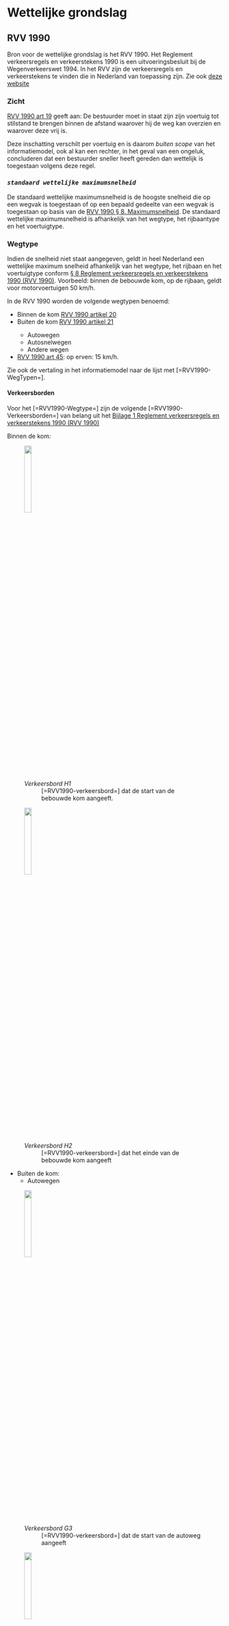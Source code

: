 # Wettelijke grondslag


## RVV 1990
Bron voor de wettelijke grondslag is het RVV 1990. Het Reglement verkeersregels en verkeerstekens 1990 is een uitvoeringsbesluit bij de Wegenverkeerswet 1994. In het RVV zijn de verkeersregels en verkeerstekens te vinden die in Nederland van toepassing zijn. Zie ook <a href="https://wetten.overheid.nl/jci1.3:c:BWBR0004825&z=2021-07-01&g=2021-07-01">deze website</a>


### Zicht
[RVV 1990 art 19](https://wetten.overheid.nl/jci1.3:c:BWBR0004825&hoofdstuk=II&paragraaf=8&artikel=19&z=2021-07-01&g=2021-07-01) geeft aan: De bestuurder moet in staat zijn zijn voertuig tot stilstand te brengen binnen de afstand waarover hij de weg kan overzien en waarover deze vrij is.

Deze inschatting verschilt per voertuig en is daarom *buiten scope* van het informatiemodel, ook al kan een rechter, in het geval van een ongeluk, concluderen dat een bestuurder sneller heeft gereden dan wettelijk is toegestaan volgens deze regel.


### <dfn>`standaard wettelijke maximumsnelheid`
De standaard wettelijke maximumsnelheid is de hoogste snelheid die op een wegvak is toegestaan of op een bepaald gedeelte van een wegvak is toegestaan op basis van de [RVV 1990 § 8. Maximumsnelheid](https://wetten.overheid.nl/jci1.3:c:BWBR0004825&hoofdstuk=II&paragraaf=8&z=2021-07-01&g=2021-07-01). De standaard wettelijke maximumsnelheid is afhankelijk van het wegtype, het rijbaantype en het voertuigtype. 


### Wegtype

Indien de snelheid niet staat aangegeven, geldt in heel Nederland een wettelijke maximum snelheid afhankelijk van het wegtype, het rijbaan en het voertuigtype conform [§ 8 Reglement verkeersregels en verkeerstekens 1990 (RVV 1990)](https://wetten.overheid.nl/jci1.3:c:BWBR0004825&hoofdstuk=II&paragraaf=8&z=2021-07-01&g=2021-07-01). Voorbeeld: binnen de bebouwde kom, op de rijbaan, geldt voor motorvoertuigen 50 km/h. 


In de RVV 1990 worden de volgende wegtypen benoemd:<ul>
<li>Binnen de kom <a href="https://wetten.overheid.nl/jci1.3:c:BWBR0004825&hoofdstuk=II&paragraaf=8&artikel=20&z=2021-07-01&g=2021-07-01">RVV 1990 artikel 20</a></li>
<li> Buiten de kom <a href="https://wetten.overheid.nl/jci1.3:c:BWBR0004825&hoofdstuk=II&paragraaf=8&artikel=21&z=2021-07-01&g=2021-07-01">RVV 1990 artikel 21</a></li>
<ul><li>  Autowegen </li>
<li>Autosnelwegen </li>
<li>Andere wegen</li></ul>
<li><a href="https://wetten.overheid.nl/jci1.3:c:BWBR0004825&hoofdstuk=II&paragraaf=17&artikel=45&z=2021-07-01&g=2021-07-01">RVV 1990 art 45</a>:
op erven: 15 km/h.</li></ul>
</dd>

Zie ook de vertaling in het informatiemodel naar de lijst met [=RVV1990-WegTypen=].

#### Verkeersborden

Voor het [=RVV1990-Wegtype=] zijn de volgende [=RVV1990-Verkeersborden=] van belang uit het <a href="https://wetten.overheid.nl/jci1.3:c:BWBR0004825&bijlage=1&z=2021-07-01&g=2021-07-01">Bijlage 1 Reglement verkeersregels en verkeerstekens 1990 (RVV 1990)</a> 

Binnen de kom:

<figure><img src="./hoofdstukken/media/h1.PNG" WIDTH="20%">
<figcaption><dfn>Verkeersbord H1</dfn><dd>[=RVV1990-verkeersbord=] dat de start van de bebouwde kom aangeeft.</dd></caption>
</figure>
<figure><img src="./hoofdstukken/media/H2.PNG" WIDTH="20%">
<figcaption><dfn>Verkeersbord H2</dfn><dd>[=RVV1990-verkeersbord=] dat het einde van de bebouwde kom aangeeft</dd></caption>
</figure>

* Buiten de kom:
  * Autowegen 
<figure><img src="./hoofdstukken/media/G3.PNG" WIDTH="20%">
<figcaption><dfn>Verkeersbord G3</dfn><dd> [=RVV1990-verkeersbord=] dat de start van de autoweg aangeeft</dd></caption>
</figure>
<figure><img src="./hoofdstukken/media/G4.PNG" WIDTH="20%">
<figcaption><dfn>Verkeersbord G4</dfn><dd> [=RVV1990-verkeersbord=] dat het einde van de autoweg aangeeft</dd></caption>
</figure> 
  * Autosnelwegen:
<figure><img src="./hoofdstukken/media/G1.PNG" WIDTH="20%">
<figcaption><dfn>Verkeersbord G1</dfn><dd> [=RVV1990-verkeersbord=] dat de start van de autosnelweg aangeeft</dd></caption>
</figure>
<figure><img src="./hoofdstukken/media/G2.PNG" WIDTH="20%">
<figcaption><dfn>Verkeersbord G2</dfn><dd> [=RVV1990-verkeersbord=] dat het einde van de autosnelweg aangeeft</dd></caption>
</figure>
  * Andere wegen: voor de andere wegen buiten de kom is geen bord. Als men de kom uitrijdt, is een [=Verkeersbord H2=] aanwezig. Indien een andere anduiding van het wegtype ontbreekt, geldt dat men op "een andere weg buiten de bebouwde kom" rijdt. 
* Erf:
<figure><img src="./hoofdstukken/media/G5.PNG" WIDTH="20%">
<figcaption><dfn>Verkeersbord G5</dfn><dd> [=RVV1990-verkeersbord=] dat de start van het erf aangeeft</dd></caption>
</figure>
<figure><img src="./hoofdstukken/media/G6.PNG" WIDTH="20%">
<figcaption><dfn>Verkeersbord G6</dfn><dd> [=RVV1990-verkeersbord=] dat het einde van het erf aangeeft</dd></caption>
</figure> 


### Rijbaantype

Zie ook de vertaling in het informatiemodel naar de lijst met [=RVV1990-RijbaanTypen=].

Onderscheid tussen rijbanen geschikt voor verschillende soorten voertuigen zowel binnen als buiten de bebouwde kom volgens het <a href="https://wetten.overheid.nl/jci1.3:c:BWBR0004825&hoofdstuk=II&paragraaf=8&z=2021-07-01&g=2021-07-01">§ 8 Reglement verkeersregels en verkeerstekens 1990</a> waarin de volgende typen worden benoemd:
* het fiets/bromfietspad;
* de rijbaan; 
* het fietspad;
* het trottoir.


#### Verkeersborden

Voor het [=RVV1990-Rijbaantype=] zijn de volgende [=RVV1990-Verkeersborden=] van belang:

* het fiets/bromfietspad:
<figure><img src="./hoofdstukken/media/G12a.PNG" WIDTH="20%">
<figcaption><dfn>Verkeersbord G12a</dfn><dd> [=RVV1990-verkeersbord=] dat de start van het fiets/bromfietspad aangeeft.</dd></caption>
</figure>
<figure><img src="./hoofdstukken/media/G12b.PNG" WIDTH="20%">
<figcaption><dfn>Verkeersbord G12b</dfn><dd> [=RVV1990-verkeersbord=] dat het einde van het fiets/bromfietspad aangeeft.</dd></caption>
</figure>
* de rijbaan; deze wordt niet nader aangeduid met verkeersborden. 
* het fietspad
<figure><img src="./hoofdstukken/media/G11.PNG" WIDTH="20%">
<figcaption><dfn>Verkeersbord G11</dfn><dd> [=RVV1990-verkeersbord=] dat de start van het verplichte fietspad aangeeft.</dd></caption>
</figure>
<figure><img src="./hoofdstukken/media/G12.PNG" WIDTH="20%">
<figcaption><dfn>Verkeersbord G12</dfn><dd> [=RVV1990-verkeersbord=] dat het einde van het verplichte fietspad aangeeft.</dd></caption>
</figure>
<<figure><img src="./hoofdstukken/media/G13.PNG" WIDTH="20%">
<figcaption><dfn>Verkeersbord G13</dfn><dd> [=RVV1990-verkeersbord=] dat de start van het onverplichte fietspad aangeeft.</dd></caption>
</figure>
<figure><img src="./hoofdstukken/media/G14.PNG" WIDTH="20%">
<figcaption><dfn>Verkeersbord G14</dfn><dd> [=RVV1990-verkeersbord=] dat het einde van het onverplichte fietspad aangeeft.</dd></caption>
</figure>
<div class="issue" data-number="157"></div>
* het trottoir
<figure><img src="./hoofdstukken/media/G7.PNG" WIDTH="20%">
<figcaption><dfn>Verkeersbord G7</dfn><dd> [=RVV1990-verkeersbord=] dat de start van het voetpad aangeeft.</dd></caption>
</figure>
<figure><img src="./hoofdstukken/media/G8.PNG" WIDTH="20%">
<figcaption><dfn>Verkeersbord G8</dfn><dd> [=RVV1990-verkeersbord=] dat het einde van het voetpad aangeeft.</dd></caption>
</figure>


Zie ook de vertaling in het informatiemodel naar [=RVV1990-RijbaanType=]


### Weginrichting
In <a href="https://wetten.overheid.nl/jci1.3:c:BWBR0004825&hoofdstuk=II&paragraaf=8&artikel=22a&z=2021-07-01&g=2021-07-01">RVV 1990 Artikel 22a</a> worden extra voorwaarden genoemd bij het wegtype binnen de bebouwde kom, waarbij voor landbouw- en bosbouwtrekkers, motorrijtuigen met beperkte snelheid en mobiele machines, al dan niet met aanhangwagen, een andere snelheid geldt dan een "standaard 50 km/h weg in de bebouwde kom":<ul>
<li>Binnen de kom, die zijn voorzien van een vrijliggend fietspad of fiets/bromfietspad;</li>
<li>Binnen de kom, die gesloten zijn voor fietsers</li>
<li>Binnen de kom, waar een maximumsnelheid van 70 km per uur geldt (sic)</li></ul>

Zie ook de vertaling in het informatiemodel naar [=RVV1990-WeginrichtingsType=]

#### Verkeersborden
Voor de afwijkende weginrichting zijn de volgende [=RVV1990-Verkeersborden=] van belang:

* Binnen de kom, die zijn voorzien van een vrijliggend fietspad of fiets/bromfietspad; hiervoor is geen bord aanwezig, de weggebruiker herkent dat er een naastliggend fietspad aanwezig is. Zie hiervoor de rijbaantypes. 
* Binnen de kom, die gesloten zijn voor fietsers:
<figure><img src="./hoofdstukken/media/C14.PNG" WIDTH="20%">
<figcaption><dfn>Verkeersbord C14</dfn><dd> [=RVV1990-verkeersbord=] dat aangeeft dat een weg gesloten is voor fietsen en voor gehandicaptenvoertuigen zonder motor</caption>
</figure> 
<figure><img src="./hoofdstukken/media/C15.PNG" WIDTH="20%">
<figcaption><dfn>Verkeersbord C15</dfn><dd> [=RVV1990-verkeersbord=] dat aangeeft dat een weg gesloten is voor fietsen, bromfietsen en gehandicaptenvoertuigen</caption>
</figure>
* Binnen de kom, waar een maximumsnelheid van 70 km per uur geldt, op de voorbeeldborden uit de RVV 1990 staat een andere snelheid 
<figure><img src="./hoofdstukken/media/A1.png" WIDTH="20%">
<figcaption><dfn>Verkeersbord A1</dfn><dd> [=RVV1990-verkeersbord=] dat de [=wettelijke maximumsnelheid=] aangeeft </dd</caption>
</figure>
<figure><img src="./hoofdstukken/media/A2.png" WIDTH="20%">
<figcaption><dfn>Verkeersbord A2</dfn> [=RVV1990-verkeersbord=] dat het einde van de [=wettelijke maximumsnelheid=] aangeeft</caption>
</figure> 
<figure><img src="./hoofdstukken/media/F8.png" WIDTH="20%">
<figcaption><dfn>Verkeersbord F8</dfn> [=RVV1990-verkeersbord=] dat het einde van alle lokale ge- of verboden aangeeft</caption>
</figure> 
<br>


### VoertuigType

<dfn data-lt="RVV1990-VoertuigType|RVV1990-VoertuigTypen">RVV1990-Voertuigtype</dfn><dd>Per wegtype staat in [RVV 1990 § 8. Maximumsnelheid](https://wetten.overheid.nl/jci1.3:c:BWBR0004825&hoofdstuk=II&paragraaf=8&z=2021-07-01&g=2021-07-01) de maximale snelheid beschreven voor elk RVV1990-VoertuigType. De volgende RVV1990-VoertuigTypen worden benoemd:
* Motorvoertuig
* Bromfiets
* Gehandicaptenvoertuig, uitgerust met een motor
* Snorfiets
* Kampeerwagen die volgens het kentekenbewijs behoort tot de categorie bedrijfsauto’s en waarvan de toegestane maximummassa meer bedraagt dan 3500 kg
* Vrachtauto
* Autobus, niet zijnde T100 bus
* T100 bus
* Brommobiel
* Snorfiets
* Personenauto, bestelauto, motorfiets, driewielig motorvoertuig en T100-bus, die een aanhangwagen met een toegestane maximummassa van niet meer dan 3500 kg voortbewegen
* Overig motorvoertuig met aanhangwagen
* Landbouwtrekker
* Bosbouwtrekker
* Motorrijtuig met beperkte snelheid;
* Mobiele machine, al dan niet met aanhangwagen.</dd>

#### Speedpedelec

Een speedpedelec is wettelijk gezien een bromfiets. Veel wegbeheerders staan een speedpedelec toch toe op het fietspad binnen de bebouwde kom.
Er is geen wettelijke maximumsnelheid op het fietspad, omdat er geen bromfiets mag rijden.

Het aanduiden vanj de uitzonderingspositie voor speedpedelecs is buiten scope, omdat alleen de wettelijke verkeersregels opgenomen worden in het informatiemodel.



## <dfn>`lokale wettelijke maximumsnelheid`

De verkeersborden [=Verkeersbord A1=] en [=Verkeersbord A2=] in geven aanvullend snelheidsbeperkingen aan, en het einde van de aanvullende snelheidsbeperking. Dit leidt tot een lokaal afwijkende maximumsnelheid ten opzichte van de [=standaard wettelijke maximumsnelheid=] uit de RVV 1990, de lokale wettelijke maximumsnelheid.


### Onderborden


#### Weggebruiker
Volgens [RVV 1990 art 67](https://wetten.overheid.nl/jci1.3:c:BWBR0004825&hoofdstuk=III&paragraaf=2&artikel=67&z=2021-07-01&g=2021-07-01) kan bij een bord, dus ook een snelheidsbord, op een onderbord staan aangegeven dat dit bord alleen geldt voor een of meer specifieke voertuigtypes of niet geldt voor een of meer specifieke voertuigtypes:

> b.ingeval op een onderbord uitsluitend symbolen voorkomen: het verkeersbord geldt slechts voor de aldus aangeduide weggebruikers of het aldus aangeduide verkeersgedrag; <br>c.ingeval op een onderbord het woord "uitgezonderd" in combinatie met symbolen voorkomt: het verkeersbord geldt niet voor de aldus aangeduide weggebruikers of het aldus aangeduide verkeersgedrag.

In Nederland komt de combinatie van een snelheidsbord met een onderbord met aanduiding/uitzondering van het voertuigtype bijna niet voor, met enkele uitzonderingen waaronder uitzondering van een tram op een locatie in Amsterdam. Voor het overige lijkt het ook onwenselijk, om voertuigen uit te zonderen van een [=lokale wettelijke maximumsnelheid=]. Daarom wordt alleen de combinatie van uitzondering met tram toegestaan in de controlemechanismes.

> In België rondom grotere steden komt het wel voor, dat vrachtauto's langzamer moeten rijden dan personenwagens. Als een europese of internationale norm ontstaat, zal deze mogelijkheid worden toegevoegd. In dat geval kan voor de Nederlandse situatie juist een controlemechanisme worden opgesteld, om te controleren of een overijverige wegbeheerder deze mogelijkheid heeft gebruikt in de verkeerskundige informatie. Dan zal het gesprek ontstaan, of dit al dan niet wenselijk is (gezien de stellingen over onderborden in de RVV 1990 is de mogelijkheid nu wettelijk niet uitgesloten).


#### Aanvullende instructie
Volgens [RVV 1990 art 67](https://wetten.overheid.nl/jci1.3:c:BWBR0004825&hoofdstuk=III&paragraaf=2&artikel=67&z=2021-07-01&g=2021-07-01) kan bij een bord, dus ook een snelheidsbord, op een onderbord een aanvullende instructie staan:

> Indien het beoogde verkeersgedrag wordt aangegeven door middel van teksten of tekens al dan niet in combinatie met symbolen, blijkt het beoogde verkeersgedrag uit het onderbord.


De RVV 1990 geeft geen nadere invulling van welke instructie op het onderbord kan staan. Wel kunnen de symbolen op de [=RVV1990-Verkeersborden=] ook gebruikt worden op onderborden. 


### Zone

In artikel [Artikel 66 Reglement verkeersregels en verkeerstekens 1990 (RVV 1990)](https://wetten.overheid.nl/jci1.3:c:BWBR0004825&hoofdstuk=III&paragraaf=2&artikel=66&z=2021-07-01&g=2021-07-01) staat:

>Indien boven een verkeersbord het woord «zone» is aangebracht en een aanduiding van het gebied van de zone is toegevoegd, geldt het verkeersbord in het aldus aangeduide gebied.<br>Indien boven een verkeersbord het woord «zone» is aangebracht zonder aanduiding van het gebied van de zone, geldt het verkeersbord in een gebied dat wordt begrensd door het verkeersbord en een of meer in samenhang met dat verkeersbord geplaatste borden waarmee het einde van de zone wordt aangeduid.

De verkeersborden [=Verkeersbord A1=] en [=Verkeersbord A2=] kunnen gecombineerd zijn met een zone-aanduiding waarmee de mens weet, dat er over meerdere wegvakken dezelfde snelheid geldt, tot er een einde-zone bord bij komt. Zoals beschreven in het architectuur framework, wordt in het informatiemodel uitgegaan van de koppeling van de verkeersregel (in dit geval [=lokale wettelijke maximumsnelheid=]) aan elk wegvak. De informatie dat het een zone betreft is daarmee overbodig, behalve om de weggebruiker daarvan op de hoogte te kunnen stellen via een SMART Mobility systeem.


#### Verkeersborden

Er is in de RVV 1990 geen afbeelding van een verkeersbord met een snelheidszone te vinden, deze zal worden opgesteld (of uit het Public Domain worden gebruikt) bij uitwerking van het informatiemodel. Daarom tonen we in deze fase een voorbeeld met een parkeerzone:

<figure><img src="./hoofdstukken/media/E11.PNG" WIDTH="20%">
<figcaption><def>Verkeersbord E10</def><dd> [=RVV1990-verkeersbord=] dat de start van een parkeerschijfzone aangeeft.</dd></caption>
</figure>
<figure><img src="./hoofdstukken/media/E11.PNG" WIDTH="20%">
<figcaption><def>Verkeersbord E11</def><dd> [=RVV1990-verkeersbord=] dat het einde van een parkeerschijfzone aangeeft.</dd></caption>
</figure>

Zie ook de vertaling in het informatiemodel naar [=RVV1990-ZoneType=]

### Olietekorten

[Artikel 86a Reglement verkeersregels en verkeerstekens 1990 (RVV 1990)](https://wetten.overheid.nl/jci1.3:c:BWBR0004825&hoofdstuk=VA&artikel=86a&z=2021-07-01&g=2021-07-01) geeft aan dat:

> In geval van een ernstige verstoring van de olieaanvoer kan bij regeling van Onze Minister worden bepaald dat op autosnelwegen en op autowegen, in afwijking van artikel 21, aanhef en onderdeel a, voor motorvoertuigen een maximumsnelheid geldt van 90 kilometer per uur.

### Welke snelheid geldt

[Artikel 63b Reglement verkeersregels en verkeerstekens 1990 (RVV 1990)](https://wetten.overheid.nl/jci1.3:c:BWBR0004825&hoofdstuk=III&paragraaf=1&artikel=63b&z=2021-07-01&g=2021-07-01) geeft aan dat:

> 1. Wanneer verkeerstekens die een maximumsnelheid aanduiden een hogere snelheid aangeven dan:
    a. de in de artikelen 20, onderdeel b, 21, onderdeel b, 22 en 22a vastgestelde maximumsnelheden (*op [=RVV1990-WegTypen*=]), of
    b. de ingevolge een ministeriële regeling krachtens artikel 86a geldende maximumsnelheid (bij olietekorten), of
    c. de in artikel 45 aangegeven snelheid (*op erven*),
geldt de laagste aangegeven snelheid.
2. Indien zowel door verkeerstekens op borden als door elektronische signaleringsborden een maximumsnelheid wordt aangegeven, geldt de laagste aangegeven maximumsnelheid.


## Roekeloos rijden 
Een voertuig hóeft niet de maximum snelheid te midneren, sterker: door jurisprudentie weten we dat "roekeloos gedrag" in het verkeer niet geaccepteerd wordt door een rechter. Bijvoorbeeld met de maximum snelheid op een kruispunt afrijden, terwijl er voorrang gegeven moet worden. In het informatiemodel wordt hier deels rekening gehouden doordat een "adviessnelheid" kan worden meegegeven door de wegbeheerder, ook al staat er geen bord.
Omgekeerd: voor de meeste gevaarlijke punten staat wel een of ander waarschuwingsbord, dat een aanwijzing geeft ook voor een SMART Mobility systeem dat langzaam rijden mogelijk nodig is.

Alleen het naderen van het kruispunt wordt niet altijd aangegeven, bijvoorbeeld in 30 km/h zones. In het NWB eindigt niet ieder wegvak in een kruising van wegen, het kan ook gaan om een administratieve knip van een wegvak, bijvoorbeeld bij de bebouwde kom grens. Een SMART Mobility systeem kan dit afleiden uit het feit dat een junctie maar twee aansluitende wegvakken kent; dit vraagt echter telkens rekenkracht. Daarom wordt in het informatiemodel een kenmerk opgenomen bij een junctie, waardoor duidelijk is dat hier sprake is van een kruispunt.















